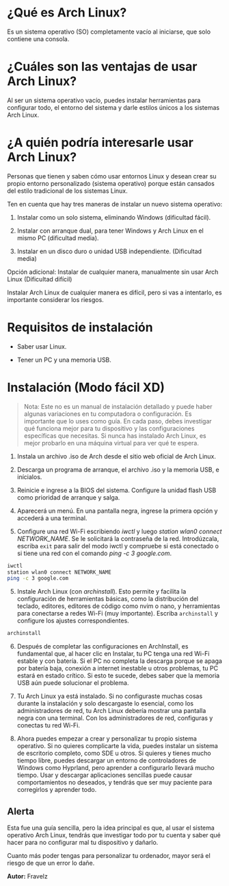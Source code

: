 # ¿Qué es Arch Linux?

Es un sistema operativo (SO) completamente vacío al iniciarse, que solo contiene una consola.

# ¿Cuáles son las ventajas de usar Arch Linux?

Al ser un sistema operativo vacío, puedes instalar herramientas para configurar todo, el entorno del sistema y darle estilos únicos a los sistemas Arch Linux.

# ¿A quién podría interesarle usar Arch Linux?

Personas que tienen y saben cómo usar entornos Linux y desean crear su propio entorno personalizado (sistema operativo) porque están cansados ​​del estilo tradicional de los sistemas Linux.

Ten en cuenta que hay tres maneras de instalar un nuevo sistema operativo:

1. Instalar como un solo sistema, eliminando Windows (dificultad fácil).

2. Instalar con arranque dual, para tener Windows y Arch Linux en el mismo PC (dificultad media).

3. Instalar en un disco duro o unidad USB independiente. (Dificultad media)

Opción adicional: Instalar de cualquier manera, manualmente sin usar Arch Linux
(Dificultad difícil)

Instalar Arch Linux de cualquier manera es difícil, pero si vas a intentarlo, es importante considerar los riesgos.

# Requisitos de instalación

* Saber usar Linux.

* Tener un PC y una memoria USB.

# Instalación (Modo fácil XD)

> Nota: Este no es un manual de instalación detallado y puede haber algunas variaciones en tu computadora o configuración. Es importante que lo uses como guía. En cada paso, debes investigar qué funciona mejor para tu dispositivo y las configuraciones específicas que necesitas. Si nunca has instalado Arch Linux, es mejor probarlo en una máquina virtual para ver qué te espera.

1. Instala un archivo .iso de Arch desde el sitio web oficial de Arch Linux.

2. Descarga un programa de arranque, el archivo .iso y la memoria USB, e inícialos.

3. Reinicie e ingrese a la BIOS del sistema. Configure la unidad flash USB como prioridad de arranque y salga.

4. Aparecerá un menú. En una pantalla negra, ingrese la primera opción y accederá a una terminal.

5. Configure una red Wi-Fi escribiendo *iwctl* y luego *station wlan0 connect NETWORK_NAME*. Se le solicitará la contraseña de la red. Introdúzcala, escriba `exit` para salir del modo iwctl y compruebe si está conectado o si tiene una red con el comando *ping -c 3 google.com*.

``` sh
iwctl
station wlan0 connect NETWORK_NAME
ping -c 3 google.com
```

5. Instale Arch Linux (con *archinstall*). Esto permite y facilita la configuración de herramientas básicas, como la distribución del teclado, editores, editores de código como nvim o nano, y herramientas para conectarse a redes Wi-Fi (muy importante). Escriba `archinstall` y configure los ajustes correspondientes.

``` sh
archinstall
```

6. Después de completar las configuraciones en ArchInstall, es fundamental que, al hacer clic en Instalar, tu PC tenga una red Wi-Fi estable y con batería. Si el PC no completa la descarga porque se apaga por batería baja, conexión a internet inestable u otros problemas, tu PC estará en estado crítico. Si esto te sucede, debes saber que la memoria USB aún puede solucionar el problema.

7. Tu Arch Linux ya está instalado. Si no configuraste muchas cosas durante la instalación y solo descargaste lo esencial, como los administradores de red, tu Arch Linux debería mostrar una pantalla negra con una terminal. Con los administradores de red, configuras y conectas tu red Wi-Fi.

8. Ahora puedes empezar a crear y personalizar tu propio sistema operativo. Si no quieres complicarte la vida, puedes instalar un sistema de escritorio completo, como SDE u otros. Si quieres y tienes mucho tiempo libre, puedes descargar un entorno de controladores de Windows como Hyprland, pero aprender a configurarlo llevará mucho tiempo. Usar y descargar aplicaciones sencillas puede causar comportamientos no deseados, y tendrás que ser muy paciente para corregirlos y aprender todo.

## Alerta

Esta fue una guía sencilla, pero la idea principal es que, al usar el sistema operativo Arch Linux, tendrás que investigar todo por tu cuenta y saber qué hacer para no configurar mal tu dispositivo y dañarlo.

Cuanto más poder tengas para personalizar tu ordenador, mayor será el riesgo de que un error lo dañe.

**Autor:** Fravelz
